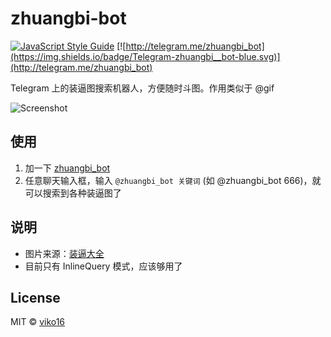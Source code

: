 # zhuangbi-bot

[![JavaScript Style Guide](https://img.shields.io/badge/code%20style-standard-brightgreen.svg?style=flat)](http://standardjs.com/)
[![http://telegram.me/zhuangbi_bot](https://img.shields.io/badge/Telegram-zhuangbi__bot-blue.svg)](http://telegram.me/zhuangbi_bot)

Telegram 上的装逼图搜索机器人，方便随时斗图。作用类似于 @gif

![Screenshot](https://cloud.githubusercontent.com/assets/5064777/20641413/094cfe8c-b432-11e6-91b3-679d565dcc96.gif)

## 使用
1. 加一下 [zhuangbi_bot](http://telegram.me/zhuangbi_bot)
1. 任意聊天输入框，输入 `@zhuangbi_bot 关键词` (如 @zhuangbi_bot 666)，就可以搜索到各种装逼图了

## 说明
- 图片来源：[装逼大全](http://www.zhuangbi.info/)
- 目前只有 InlineQuery 模式，应该够用了

## License
MIT © [viko16](https://github.com/viko16)
